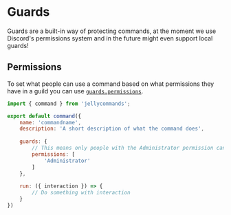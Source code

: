 # Guards

Guards are a built-in way of protecting commands, at the moment we use Discord's permissions system and in the future might even support local guards!

## Permissions

To set what people can use a command based on what permissions they have in a guild you can use [`guards.permissions`](/api/commands#guards).

```js
import { command } from 'jellycommands';

export default command({
    name: 'commandname',
    description: 'A short description of what the command does',
    
    guards: {
        // This means only people with the Administrator permission can use the command
        permissions: [
            'Administrator'
        ]
    },
    
    run: ({ interaction }) => {
        // Do something with interaction
    }
})
```
